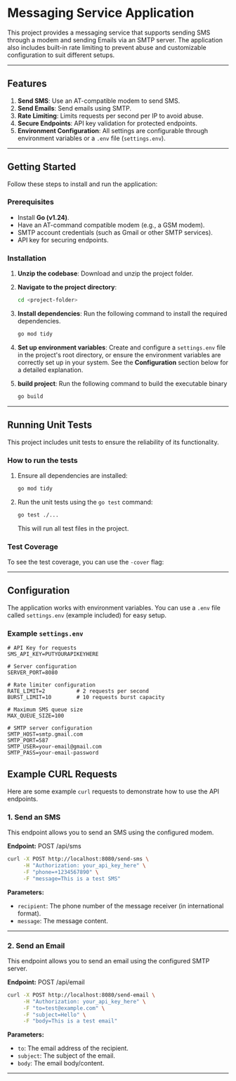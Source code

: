 # Messaging Service Application

This project provides a messaging service that supports sending SMS through a modem and sending Emails via an SMTP server. The application also includes built-in rate limiting to prevent abuse and customizable configuration to suit different setups.

---

## Features

1. **Send SMS**: Use an AT-compatible modem to send SMS.
2. **Send Emails**: Send emails using SMTP.
3. **Rate Limiting**: Limits requests per second per IP to avoid abuse.
4. **Secure Endpoints**: API key validation for protected endpoints.
5. **Environment Configuration**: All settings are configurable through environment variables or a `.env` file (`settings.env`).

---

## Getting Started

Follow these steps to install and run the application:

### Prerequisites

- Install **Go (v1.24)**.
- Have an AT-command compatible modem (e.g., a GSM modem).
- SMTP account credentials (such as Gmail or other SMTP services).
- API key for securing endpoints.

### Installation

1. **Unzip the codebase**:
   Download and unzip the project folder.

2. **Navigate to the project directory**:
   ```bash
   cd <project-folder>
   ```

3. **Install dependencies**:
   Run the following command to install the required dependencies.
   ```bash
   go mod tidy
   ```

4. **Set up environment variables**:
   Create and configure a `settings.env` file in the project's root directory, or ensure the environment variables are correctly set up in your system. See the **Configuration** section below for a detailed explanation.


5. **build project**:
   Run the following command to build the executable binary
   ```bash
   go build
   ```
---

## Running Unit Tests

This project includes unit tests to ensure the reliability of its functionality.

### How to run the tests

1. Ensure all dependencies are installed:
   ```bash
   go mod tidy
   ```

2. Run the unit tests using the `go test` command:
   ```bash
   go test ./...
   ```

   This will run all test files in the project.

### Test Coverage
To see the test coverage, you can use the `-cover` flag:

---

## Configuration

The application works with environment variables. You can use a `.env` file called `settings.env` (example included) for easy setup.

### Example `settings.env`
```
# API Key for requests
SMS_API_KEY=PUTYOURAPIKEYHERE

# Server configuration
SERVER_PORT=8080

# Rate limiter configuration
RATE_LIMIT=2          # 2 requests per second
BURST_LIMIT=10        # 10 requests burst capacity

# Maximum SMS queue size
MAX_QUEUE_SIZE=100 

# SMTP server configuration
SMTP_HOST=smtp.gmail.com
SMTP_PORT=587
SMTP_USER=your-email@gmail.com
SMTP_PASS=your-email-password
```

## Example CURL Requests

Here are some example `curl` requests to demonstrate how to use the API endpoints.

### 1. Send an SMS
This endpoint allows you to send an SMS using the configured modem.

**Endpoint:**
POST /api/sms

```bash
curl -X POST http://localhost:8080/send-sms \
     -H "Authorization: your_api_key_here" \
     -F "phone=+1234567890" \
     -F "message=This is a test SMS"
```

**Parameters:**
- `recipient`: The phone number of the message receiver (in international format).
- `message`: The message content.

---

### 2. Send an Email
This endpoint allows you to send an email using the configured SMTP server.

**Endpoint:** POST /api/email

```bash
curl -X POST http://localhost:8080/send-email \
     -H "Authorization: your_api_key_here" \
     -F "to=test@example.com" \
     -F "subject=Hello" \
     -F "body=This is a test email"
```

**Parameters:**
- `to`: The email address of the recipient.
- `subject`: The subject of the email.
- `body`: The email body/content.

---

